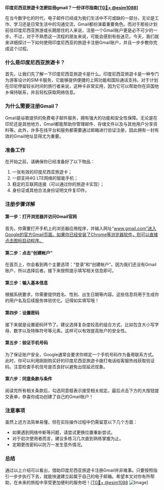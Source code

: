 **印度尼西亚旅遊卡怎麽註冊gmail？一份详尽指南[[TG💪+ @esim1088](https://t.me/s/esim1088)]**

在当今数字化的时代，电子邮件已经成为我们生活中不可或缺的一部分。无论是工作、学习还是日常生活中的沟通交流，Gmail都扮演着重要角色。而对于那些计划前往印度尼西亚旅游或长期居住的人来说，注册一个Gmail账户更是必不可少的一步。不过，对于不熟悉这一流程的朋友来说，可能会感到有些迷茫。今天，我们就来详细探讨一下如何使用印度尼西亚的旅遊卡注册Gmail账户，并且一步步教你完成这个过程。

### 什么是印度尼西亚旅遊卡？

首先，让我们先了解一下印度尼西亚旅遊卡是什么。印度尼西亚旅遊卡是一种专门为游客设计的SIM卡服务，它能够提供便捷的上网功能和国际通话支持。对于计划在印尼停留较长时间的旅行者来说，这种卡非常实用，因为它可以帮助你在异国他乡保持联系，并且轻松获取网络信息。

### 为什么需要注册Gmail？

Gmail是谷歌提供的免费电子邮件服务，拥有强大的功能和安全性保障。无论是在印尼还是其他地方，Gmail都能帮助你管理邮件、存储文件以及与其他用户分享资料等。此外，许多在线平台和服务都需要通过邮箱进行验证注册，因此拥有一封有效的Gmail地址显得尤为重要。

### 准备工作

在开始之前，请确保你已经准备好了以下物品：
1. 一张有效的印度尼西亚旅遊卡；
2. 一部支持4G LTE网络的智能手机；
3. 稳定的互联网连接（可以通过你的旅遊卡实现）；
4. 身份证或其他合法身份证明文件复印件。

### 注册步骤详解

#### 第一步：打开浏览器并访问Gmail官网
首先，你需要打开手机上的浏览器应用程序，并输入网址“www.gmail.com”进入Google的官方Gmail页面。如果你已经安装了Chrome等浏览器软件，则可以直接点击图标启动程序。

#### 第二步：点击“创建帐户”
在首页上，你会看到两个主要选项：“登录”和“创建帐户”。因为我们还没有Gmail账户，所以选择后者。接下来按照提示填写相关信息即可。

#### 第三步：输入基本信息
根据系统要求，你需要提供姓名、性别、出生日期等内容。这些信息将用于生成你的用户名及后续服务体验优化。记得如实填写哦！

#### 第四步：设置密码
接下来就是设置密码环节了。建议选择复杂度较高的组合方式，比如包含大小写字母、数字以及特殊符号等元素。这样可以有效提高账户的安全性。

#### 第五步：验证手机号码
为了保证账户安全，Google通常会要求你绑定一个手机号码作为备用联系方式。此时，你可以利用刚刚购买好的印度尼西亚旅遊卡拨打电话给客服热线获取验证码。注意检查手机信号是否良好以避免出现延迟现象。

#### 第六步：同意条款与条件
阅读完所有相关条款后，勾选同意框表示接受相关规定。最后点击下方的大按钮提交表单，恭喜你成功创建了自己的Gmail账户！

### 注意事项

虽然上述方法简单易懂，但在实际操作过程中仍需留意以下几个方面：
- 如果遇到网络中断等问题，请尝试更换位置重新尝试。
- 对于初次使用者而言，建议多练习几次直到熟练掌握为止。
- 定期更改密码以防万一发生意外情况。

### 总结

通过以上介绍可以看出，借助印度尼西亚旅遊卡注册Gmail并非难事。只要按照指引一步步执行下去，就能快速建立起属于自己的电子邮箱。希望本文对你有所帮助，在未来的旅程中享受更加便利的服务吧！[[TG💪+ @esim1088](https://t.me/s/esim1088) ![Image](https://i.postimg.cc/4NQfJmqS/Snipaste-2025-05-13-00-14-12.png)]